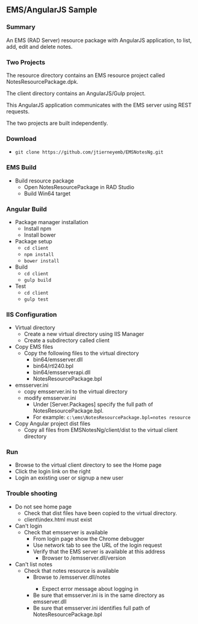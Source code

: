 ## EMS/AngularJS Sample

### Summary

An EMS (RAD Server) resource package with AngularJS application, to list, add, edit and delete notes.

### Two Projects

The resource directory contains an EMS resource project called NotesResourcePackage.dpk.

The client directory contains an AngularJS/Gulp project.  

This AngularJS application communicates with the EMS server using REST requests.

The two projects are built independently.    

### Download

* `git clone https://github.com/jtierneyemb/EMSNotesNg.git`

### EMS Build
* Build resource package
  * Open NotesResourcePackage in RAD Studio
  * Build Win64 target

### Angular Build
* Package manager installation
  * Install npm
  * Install bower
* Package setup
    * `cd client`
    * `npm install`
    * `bower install`
* Build 
    * `cd client`
    * `gulp build`
* Test
    * `cd client`
    * `gulp test`
    
### IIS Configuration
* Virtual directory
  * Create a new virtual directory using IIS Manager
  * Create a subdirectory called client
* Copy EMS files
  * Copy the following files to the virtual directory
    * bin64/emsserver.dll
    * bin64/rtl240.bpl
    * bin64/emsserverapi.dll
    * NotesResourcePackage.bpl
* emsserver.ini
   * copy emsserver.ini to the virtual directory
   * modify emsserver.ini
     * Under [Server.Packages] specify the full path of NotesResourcePackage.bpl.
     * For example: `c:\ems\NotesResourcePackage.bpl=notes resource`
* Copy Angular project dist files
  * Copy all files from EMSNotesNg/client/dist to the virtual client directory
  
### Run
* Browse to the virtual client directory to see the Home page
* Click the login link on the right
* Login an existing user or signup a new user

### Trouble shooting
* Do not see home page
  * Check that dist files have been copied to the virtual directory.
  * client\index.html must exist
* Can't login
  * Check that emsserver is available
    * From login page show the Chrome debugger
    * Use network tab to see the URL of the login request
    * Verify that the EMS server is available at this address
      * Browser to <virtualdir>/emsserver.dll/version
* Can't list notes
  * Check that notes resource is available
    * Browse to <virtualdir>/emsserver.dll/notes
      * Expect error message about logging in
    * Be sure that emsserver.ini is in the same directory as emsserver.dll
    * Be sure that emsserver.ini identifies full path of NotesResourcePackage.bpl
    
  

    



